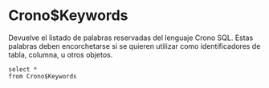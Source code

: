 ﻿---
SidebarGroup: "index-metadata-views"
---

# Crono$Keywords


Devuelve el listado de palabras reservadas del lenguaje Crono SQL. Estas palabras deben encorchetarse si se quieren utilizar como identificadores de tabla, columna, u otros objetos.

```
select *
from Crono$Keywords
```

